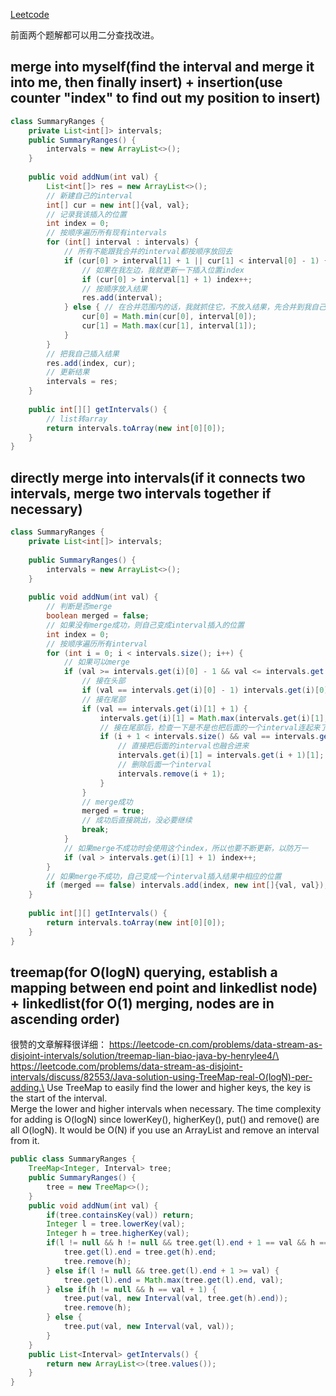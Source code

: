 [Leetcode](https://leetcode.com/problems/data-stream-as-disjoint-intervals/)

前面两个题解都可以用二分查找改进。
## merge into myself(find the interval and merge it into me, then finally insert) + insertion(use counter "index" to find out my position to insert)
```java
class SummaryRanges {
    private List<int[]> intervals;
    public SummaryRanges() {
        intervals = new ArrayList<>();
    }
    
    public void addNum(int val) {
        List<int[]> res = new ArrayList<>();
        // 新建自己的interval
        int[] cur = new int[]{val, val};
        // 记录我该插入的位置
        int index = 0;
        // 按顺序遍历所有现有intervals
        for (int[] interval : intervals) {
            // 所有不能跟我合并的interval都按顺序放回去
            if (cur[0] > interval[1] + 1 || cur[1] < interval[0] - 1) {
                // 如果在我左边，我就更新一下插入位置index
                if (cur[0] > interval[1] + 1) index++;
                // 按顺序放入结果
                res.add(interval);
            } else { // 在合并范围内的话，我就抓住它，不放入结果，先合并到我自己这。
                cur[0] = Math.min(cur[0], interval[0]);
                cur[1] = Math.max(cur[1], interval[1]);
            }
        }
        // 把我自己插入结果
        res.add(index, cur);
        // 更新结果
        intervals = res;
    }
    
    public int[][] getIntervals() {
        // list转array
        return intervals.toArray(new int[0][0]);
    }
}
```
## directly merge into intervals(if it connects two intervals, merge two intervals together if necessary)
```java
class SummaryRanges {
    private List<int[]> intervals;
    
    public SummaryRanges() {
        intervals = new ArrayList<>();
    }
    
    public void addNum(int val) {
        // 判断是否merge
        boolean merged = false;
        // 如果没有merge成功，则自己变成interval插入的位置
        int index = 0;
        // 按顺序遍历所有interval
        for (int i = 0; i < intervals.size(); i++) {
            // 如果可以merge
            if (val >= intervals.get(i)[0] - 1 && val <= intervals.get(i)[1] + 1) {
                // 接在头部
                if (val == intervals.get(i)[0] - 1) intervals.get(i)[0] = Math.min(intervals.get(i)[0], val);
                // 接在尾部
                if (val == intervals.get(i)[1] + 1) {
                    intervals.get(i)[1] = Math.max(intervals.get(i)[1], val);
                    // 接在尾部后，检查一下是不是也把后面的一个interval连起来了
                    if (i + 1 < intervals.size() && val == intervals.get(i + 1)[0] - 1) {
                        // 直接把后面的interval也融合进来
                        intervals.get(i)[1] = intervals.get(i + 1)[1];
                        // 删除后面一个interval
                        intervals.remove(i + 1);
                    }
                }
                // merge成功
                merged = true;
                // 成功后直接跳出，没必要继续
                break;
            }
            // 如果merge不成功时会使用这个index，所以也要不断更新，以防万一
            if (val > intervals.get(i)[1] + 1) index++;
        }
        // 如果merge不成功，自己变成一个interval插入结果中相应的位置
        if (merged == false) intervals.add(index, new int[]{val, val});
    }
    
    public int[][] getIntervals() {
        return intervals.toArray(new int[0][0]);
    }
}
```

## treemap(for O(logN) querying, establish a mapping between end point and linkedlist node) + linkedlist(for O(1) merging, nodes are in ascending order)
很赞的文章解释很详细：
https://leetcode-cn.com/problems/data-stream-as-disjoint-intervals/solution/treemap-lian-biao-java-by-henrylee4/\
https://leetcode.com/problems/data-stream-as-disjoint-intervals/discuss/82553/Java-solution-using-TreeMap-real-O(logN)-per-adding.\
Use TreeMap to easily find the lower and higher keys, the key is the start of the interval.\
Merge the lower and higher intervals when necessary. The time complexity for adding is O(logN) since lowerKey(), higherKey(), put() and remove() are all O(logN). It would be O(N) if you use an ArrayList and remove an interval from it.
```java
public class SummaryRanges {
    TreeMap<Integer, Interval> tree;
    public SummaryRanges() {
        tree = new TreeMap<>();
    }
    public void addNum(int val) {
        if(tree.containsKey(val)) return;
        Integer l = tree.lowerKey(val);
        Integer h = tree.higherKey(val);
        if(l != null && h != null && tree.get(l).end + 1 == val && h == val + 1) {
            tree.get(l).end = tree.get(h).end;
            tree.remove(h);
        } else if(l != null && tree.get(l).end + 1 >= val) {
            tree.get(l).end = Math.max(tree.get(l).end, val);
        } else if(h != null && h == val + 1) {
            tree.put(val, new Interval(val, tree.get(h).end));
            tree.remove(h);
        } else {
            tree.put(val, new Interval(val, val));
        }
    }
    public List<Interval> getIntervals() {
        return new ArrayList<>(tree.values());
    }
}
```
